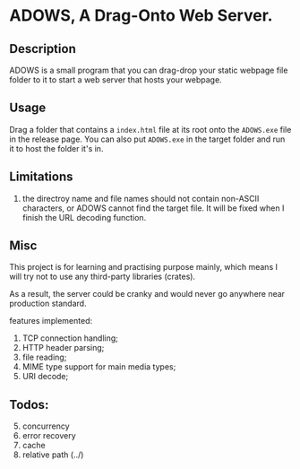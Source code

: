 # ADOWS, A Drag-Onto Web Server.

## Description

ADOWS is a small program that you can drag-drop your static webpage file folder to it to start a web server that hosts your webpage.

## Usage

Drag a folder that contains a `index.html` file at its root onto the `ADOWS.exe` file in the release page.
You can also put `ADOWS.exe` in the target folder and run it to host the folder it's in.

## Limitations

1. the directroy name and file names should not contain non-ASCII characters, or ADOWS cannot find the target file. It will be fixed when I finish the URL decoding function.

## Misc

This project is for learning and practising purpose mainly, which means I will try not to use any third-party libraries (crates).

As a result, the server could be cranky and would never go anywhere near production standard.

features implemented:
1. TCP connection handling;
2. HTTP header parsing;
3. file reading;
4. MIME type support for main media types;
5. URI decode;

## Todos:
5. concurrency
6. error recovery
7. cache
8. relative path (../)
